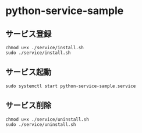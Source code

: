 # python-service-sample

## サービス登録

```shell
chmod u+x ./service/install.sh
sudo ./service/install.sh
```

## サービス起動

```shell
sudo systemctl start python-service-sample.service
```

## サービス削除

```shell
chmod u+x ./service/uninstall.sh
sudo ./service/uninstall.sh
```

